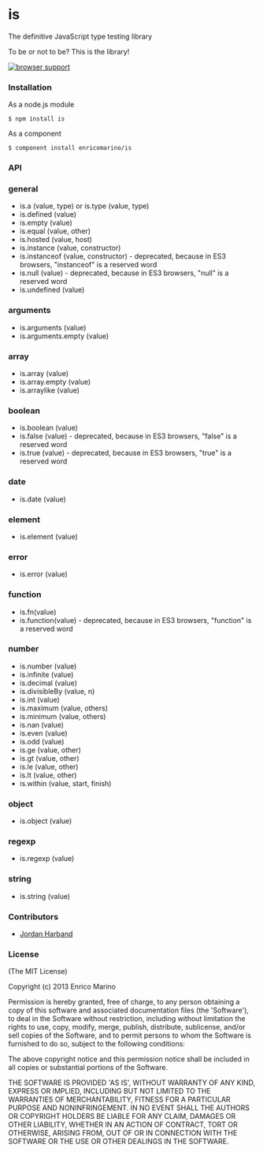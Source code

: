# is

The definitive JavaScript type testing library

To be or not to be? This is the library!

[![browser support][1]][2]

###  Installation

As a node.js module

    $ npm install is

As a component

    $ component install enricomarino/is

###  API

### general

 - is.a (value, type) or is.type (value, type)
 - is.defined (value)
 - is.empty (value)
 - is.equal (value, other)
 - is.hosted (value, host)
 - is.instance (value, constructor)
 - is.instanceof (value, constructor) - deprecated, because in ES3 browsers, "instanceof" is a reserved word
 - is.null (value) - deprecated, because in ES3 browsers, "null" is a reserved word
 - is.undefined (value)

### arguments

 - is.arguments (value)
 - is.arguments.empty (value)

### array

 - is.array (value)
 - is.array.empty (value)
 - is.arraylike (value)

### boolean

 - is.boolean (value)
 - is.false (value) - deprecated, because in ES3 browsers, "false" is a reserved word
 - is.true (value) - deprecated, because in ES3 browsers, "true" is a reserved word

### date

 - is.date (value)

### element

 - is.element (value)

### error

 - is.error (value)

### function

 - is.fn(value)
 - is.function(value) - deprecated, because in ES3 browsers, "function" is a reserved word

### number

 - is.number (value)
 - is.infinite (value)
 - is.decimal (value)
 - is.divisibleBy (value, n)
 - is.int (value)
 - is.maximum (value, others)
 - is.minimum (value, others)
 - is.nan (value)
 - is.even (value)
 - is.odd (value)
 - is.ge (value, other)
 - is.gt (value, other)
 - is.le (value, other)
 - is.lt (value, other)
 - is.within (value, start, finish)

### object

 - is.object (value)

### regexp

 - is.regexp (value)

### string

 - is.string (value)


###  Contributors

- [Jordan Harband](https://github.com/ljharb)

###  License

(The MIT License)

Copyright (c) 2013 Enrico Marino

Permission is hereby granted, free of charge, to any person obtaining
a copy of this software and associated documentation files (the
'Software'), to deal in the Software without restriction, including
without limitation the rights to use, copy, modify, merge, publish,
distribute, sublicense, and/or sell copies of the Software, and to
permit persons to whom the Software is furnished to do so, subject to
the following conditions:

The above copyright notice and this permission notice shall be
included in all copies or substantial portions of the Software.

THE SOFTWARE IS PROVIDED 'AS IS', WITHOUT WARRANTY OF ANY KIND,
EXPRESS OR IMPLIED, INCLUDING BUT NOT LIMITED TO THE WARRANTIES OF
MERCHANTABILITY, FITNESS FOR A PARTICULAR PURPOSE AND NONINFRINGEMENT.
IN NO EVENT SHALL THE AUTHORS OR COPYRIGHT HOLDERS BE LIABLE FOR ANY
CLAIM, DAMAGES OR OTHER LIABILITY, WHETHER IN AN ACTION OF CONTRACT,
TORT OR OTHERWISE, ARISING FROM, OUT OF OR IN CONNECTION WITH THE
SOFTWARE OR THE USE OR OTHER DEALINGS IN THE SOFTWARE.

[1]: https://ci.testling.com/enricomarino/is.png
[2]: https://ci.testling.com/enricomarino/is

